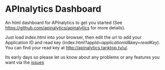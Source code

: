 # APInalytics Dashboard

An html dashboard for APInalytics to get you started (See https://github.com/apinalytics/apinalytics for more details).

Just load index.html into your browser, then edit the url to add your Application ID and read key (index.html?appId=_applicationId_&key=_readKey_).  You can find your read key at http://apinalytics.tanktop.tv/u/.

Its early days so please let us know about any problems or any features you want via the [issues](https://github.com/apinalytics/apinalytics_dashboard/issues)

